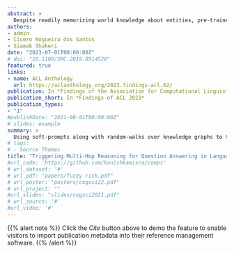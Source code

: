 ```yaml
---
abstract: >
  Despite readily memorizing world knowledge about entities, pre-trained language models (LMs) struggle to compose together two or more facts to perform multi-hop reasoning in question-answering tasks. In this work, we propose techniques that improve upon this limitation by relying on random-walks over structured knowledge graphs. Specifically, we use soft-prompts to guide LMs to chain together their encoded knowledge by learning to map multi-hop questions to random-walk paths that lead to the answer. Applying our methods on two T5 LMs shows substantial improvements over standard tuning approaches in answering questions that require multi-hop reasoning.
authors:
- admin 
- Cicero Nogueira dos Santos
- Siamak Shakeri
date: "2023-07-01T00:00:00Z"
# doi: "10.1109/SMC.2019.8914528"
featured: true
links:
- name: ACL Anthology
  url: https://aclanthology.org/2023.findings-acl.62/
publication: In *Findings of the Association for Computational Linguistics 2023*
publication_short: In *Findings of ACL 2023*
publication_types: 
- "1"
#publishDate: "2021-08-01T00:00:00Z"
# slides: example
summary: >
  Using soft-prompts along with random-walks over knowledge graphs to trigger multi-hop reasoning in LMs. Work done during an internship at Google Research.
# tags:
# - Source Themes
title: "Triggering Multi-Hop Reasoning for Question Answering in Language Models using Soft Prompts and Random Walks"
#url_code: 'https://github.com/kanishkamisra/comps'
# url_dataset: '#'
# url_pdf: "papers/fuzzy-risk.pdf"
# url_poster: "posters/cogsci22.pdf"
# url_project: ""
#url_slides: "slides/cogsci2021.pdf"
# url_source: '#'
#url_video: '#'
---
```


{{% alert note %}}
Click the *Cite* button above to demo the feature to enable visitors to import publication metadata into their reference management software.
{{% /alert %}}

